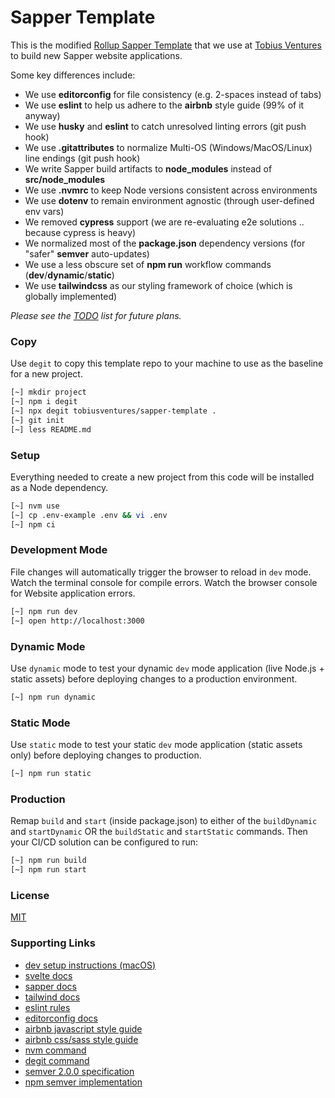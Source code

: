 # Sapper Template

This is the modified [Rollup Sapper Template](https://github.com/sveltejs/sapper-template-rollup) that we use at [Tobius Ventures](https://www.tobius.com) to build new Sapper website applications.

Some key differences include:

- We use __editorconfig__ for file consistency (e.g. 2-spaces instead of tabs)
- We use __eslint__ to help us adhere to the __airbnb__ style guide (99% of it anyway)
- We use __husky__ and __eslint__ to catch unresolved linting errors (git push hook)
- We use __.gitattributes__ to normalize Multi-OS (Windows/MacOS/Linux) line endings (git push hook)
- We write Sapper build artifacts to __node_modules__ instead of __src/node_modules__
- We use __.nvmrc__ to keep Node versions consistent across environments
- We use __dotenv__ to remain environment agnostic (through user-defined env vars)
- We removed __cypress__ support (we are re-evaluating e2e solutions .. because cypress is heavy)
- We normalized most of the __package.json__ dependency versions (for "safer" __semver__ auto-updates)
- We use a less obscure set of __npm run__ workflow commands (__dev__/__dynamic__/__static__)
- We use __tailwindcss__ as our styling framework of choice (which is globally implemented)

_Please see the [TODO](TODO.md) list for future plans._

### Copy

Use `degit` to copy this template repo to your machine to use as the baseline for a new project.

```zsh
[~] mkdir project
[~] npm i degit
[~] npx degit tobiusventures/sapper-template .
[~] git init
[~] less README.md
```

### Setup

Everything needed to create a new project from this code will be installed as a Node dependency.

```zsh
[~] nvm use
[~] cp .env-example .env && vi .env
[~] npm ci
```

### Development Mode

File changes will automatically trigger the browser to reload in `dev` mode. Watch the terminal console for compile errors. Watch the browser console for Website application errors.

```zsh
[~] npm run dev
[~] open http://localhost:3000
```

### Dynamic Mode

Use `dynamic` mode to test your dynamic `dev` mode application (live Node.js + static assets) before deploying changes to a production environment.

```zsh
[~] npm run dynamic
```

### Static Mode

Use `static` mode to test your static `dev` mode application (static assets only) before deploying changes to production.

```zsh
[~] npm run static
```

### Production

Remap `build` and `start` (inside package.json) to either of the `buildDynamic` and `startDynamic` OR the `buildStatic` and `startStatic` commands. Then your CI/CD solution can be configured to run:

```zsh
[~] npm run build
[~] npm run start
```

### License

[MIT](LICENSE)

### Supporting Links

- [dev setup instructions (macOS)](https://github.com/tobiusventures/macos-dev-setup)
- [svelte docs](https://svelte.dev/)
- [sapper docs](https://sapper.svelte.dev/)
- [tailwind docs](https://tailwindcss.com/docs/installation/)
- [eslint rules](https://eslint.org/docs/rules/)
- [editorconfig docs](https://editorconfig.org/)
- [airbnb javascript style guide](https://github.com/airbnb/javascript)
- [airbnb css/sass style guide](https://github.com/airbnb/css)
- [nvm command](https://github.com/nvm-sh/nvm)
- [degit command](https://www.npmjs.com/package/degit)
- [semver 2.0.0 specification](https://semver.org/)
- [npm semver implementation](https://www.npmjs.com/package/semver)
